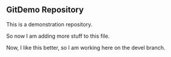 ## GitDemo Repository

This is a demonstration repository.

So now I am adding more stuff to this file. 

Now, I like this better, so I am working here on the devel branch.



